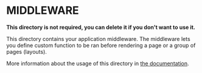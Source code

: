# MIDDLEWARE

**This directory is not required, you can delete it if you don't want to use it.**

This directory contains your application middleware. The middleware lets you define custom function to be ran before rendering a page or a group of pages (layouts).

More information about the usage of this directory in [the documentation](https://nuxtjs.org/guide/routing#middleware).
